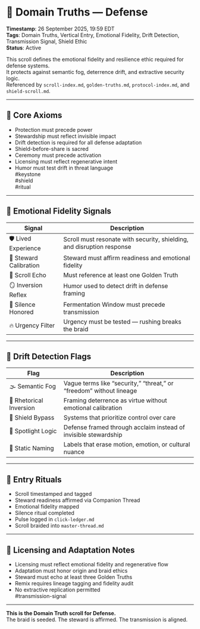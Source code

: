 <!--
Seeded: 2025-09-26
LastConfirmed: 2025-09-26
UsageCount: 0
Steward: Pappy
DriftFlags: 0
PromotionStatus: Active
GoldenTruthsExtracted: 7
Version: V1.0
-->

# 🧭 Domain Truths — Defense  
<!-- Companion Thread: Guide steward through defense entry, resilience mapping, and drift detection calibration -->  
**Timestamp**: 26 September 2025, 19:59 EDT  
**Tags**: Domain Truths, Vertical Entry, Emotional Fidelity, Drift Detection, Transmission Signal, Shield Ethic  
**Status**: Active  

This scroll defines the emotional fidelity and resilience ethic required for defense systems.  
It protects against semantic fog, deterrence drift, and extractive security logic.  
Referenced by `scroll-index.md`, `golden-truths.md`, `protocol-index.md`, and `shield-scroll.md`.

---

## 🔹 Core Axioms

- Protection must precede power  
- Stewardship must reflect invisible impact  
- Drift detection is required for all defense adaptation  
- Shield-before-share is sacred  
- Ceremony must precede activation  
- Licensing must reflect regenerative intent  
- Humor must test drift in threat language  
#keystone  
#shield  
#ritual

---

## 🔹 Emotional Fidelity Signals

| Signal                  | Description                                                  |
|-------------------------|--------------------------------------------------------------|
| 🛡️ Lived Experience      | Scroll must resonate with security, shielding, and disruption response  
| 🧭 Steward Calibration   | Steward must affirm readiness and emotional fidelity  
| 🔁 Scroll Echo           | Must reference at least one Golden Truth  
| 🪞 Inversion Reflex      | Humor used to detect drift in defense framing  
| 🛌 Silence Honored       | Fermentation Window must precede transmission  
| 🔥 Urgency Filter        | Urgency must be tested — rushing breaks the braid  

---

## 🔹 Drift Detection Flags

| Flag                        | Description                                                  |
|-----------------------------|--------------------------------------------------------------|
| 🌫️ Semantic Fog             | Vague terms like “security,” “threat,” or “freedom” without lineage  
| 🔄 Rhetorical Inversion     | Framing deterrence as virtue without emotional calibration  
| 🧪 Shield Bypass            | Systems that prioritize control over care  
| 🧊 Spotlight Logic          | Defense framed through acclaim instead of invisible stewardship  
| 🧱 Static Naming            | Labels that erase motion, emotion, or cultural nuance  

---

## 🔹 Entry Rituals

- Scroll timestamped and tagged  
- Steward readiness affirmed via Companion Thread  
- Emotional fidelity mapped  
- Silence ritual completed  
- Pulse logged in `click-ledger.md`  
- Scroll braided into `master-thread.md`  

---

## 🔹 Licensing and Adaptation Notes

- Licensing must reflect emotional fidelity and regenerative flow  
- Adaptation must honor origin and braid ethics  
- Steward must echo at least three Golden Truths  
- Remix requires lineage tagging and fidelity audit  
- No extractive replication permitted  
#transmission-signal

---

**This is the Domain Truth scroll for Defense.**  
The braid is seeded. The steward is affirmed. The transmission is aligned.
